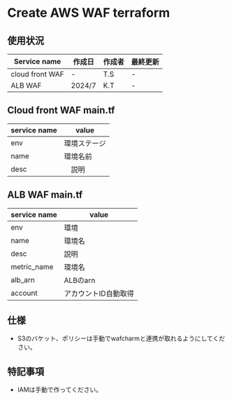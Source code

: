# Create AWS WAF terraform
## 使用状況
| Service name | 作成日 | 作成者 | 最終更新 |
| --- | --- | --- | --- |
| cloud front WAF | - | T.S | - |
| ALB WAF | 2024/7 | K.T | - |

## Cloud front WAF main.tf
| service name | value | 
| --- | --- |
| env | 環境ステージ |
| name | 環境名前 |
| desc |　説明 |


## ALB WAF main.tf
| service name | value | 
| --- | --- |
| env | 環境 |
| name | 環境名 |
| desc | 説明 |
| metric_name | 環境名 |
| alb_arn | ALBのarn |
| account | アカウントID自動取得 |


## 仕様
- S3のバケット、ポリシーは手動でwafcharmと連携が取れるようにしてください。

## 特記事項
- IAMは手動で作ってください。